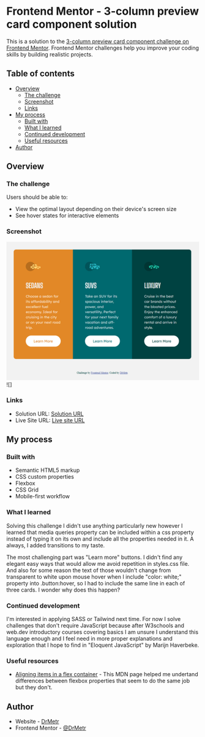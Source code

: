 # Frontend Mentor - 3-column preview card component solution

This is a solution to the [3-column preview card component challenge on Frontend Mentor](https://www.frontendmentor.io/challenges/3column-preview-card-component-pH92eAR2-). Frontend Mentor challenges help you improve your coding skills by building realistic projects. 

## Table of contents

- [Overview](#overview)
  - [The challenge](#the-challenge)
  - [Screenshot](#screenshot)
  - [Links](#links)
- [My process](#my-process)
  - [Built with](#built-with)
  - [What I learned](#what-i-learned)
  - [Continued development](#continued-development)
  - [Useful resources](#useful-resources)
- [Author](#author)

## Overview

### The challenge

Users should be able to:

- View the optimal layout depending on their device's screen size
- See hover states for interactive elements

### Screenshot

![](./images/desktopscreenshot.jpg)
![]

### Links

- Solution URL: [Solution URL](https://github.com/DrMetr/Three-column-preview-card-challenge)
- Live Site URL: [Live site URL](https://drmetr.github.io/Three-column-preview-card-challenge/)

## My process

### Built with

- Semantic HTML5 markup
- CSS custom properties
- Flexbox
- CSS Grid
- Mobile-first workflow

### What I learned

Solving this challenge I didn't use anything particularly new however I learned that media queries property can be included within a css property instead of typing it on its own and include all the properties needed in it. A always, I added transitions to my taste.

The most challenging part was "Learn more" buttons. I didn't find any elegant easy ways that would allow me avoid repetition in styles.css file. And also for some reason the text of those wouldn't change from transparent to white upon mouse hover when I include "color: white;" property into .button:hover, so I had to include the same line in each of three cards. I wonder why does this happen?

### Continued development

I'm interested in applying SASS or Tailwind next time.
For now I solve challenges that don't require JavaScript because after W3schools and web.dev introductory courses covering basics I am unsure I understand this language enough and I feel need in more proper explanations and exploration that I hope to find in "Eloquent JavaScript" by Marijn Haverbeke.

### Useful resources

- [Aligning items in a flex container](https://developer.mozilla.org/en-US/docs/Web/CSS/CSS_flexible_box_layout/Aligning_items_in_a_flex_container) - This MDN page helped me undertand differences between flexbox properties that seem to do the same job but they don't.

## Author

- Website - [DrMetr](https://github.com/DrMetr)
- Frontend Mentor - [@DrMetr](hhttps://www.frontendmentor.io/profile/DrMetr)
